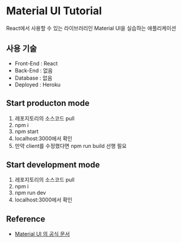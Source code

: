 # Material UI Tutorial
React에서 사용할 수 있는 라이브러리인 Material UI을 실습하는 애플리케이션

## 사용 기술
- Front-End : React
- Back-End : 없음
- Database : 없음
- Deployed : Heroku

## Start producton mode
1. 레포지토리의 소스코드 pull
2. npm i
3. npm start
4. localhost:3000에서 확인
5. 만약 client를 수정했다면 npm run build 선행 필요

## Start development mode
1. 레포지토리의 소스코드 pull
2. npm i
3. npm run dev
4. localhost:3000에서 확인

## Reference
- [Material UI 의 공식 문서](https://material-ui.com/)
